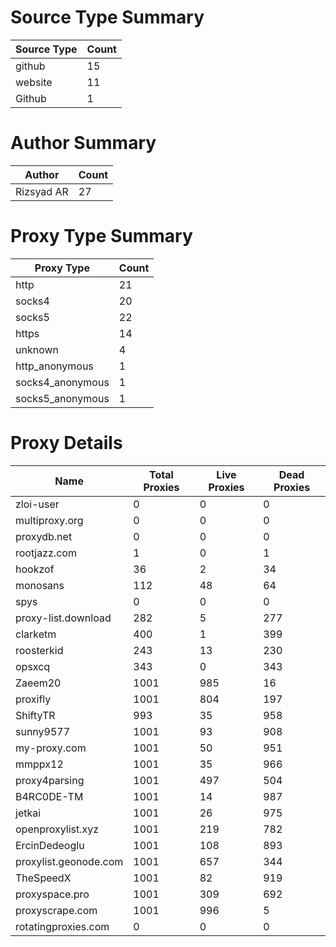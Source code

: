 # Source Type Summary

| Source Type | Count |
|-------------|-------|
| github | 15 |
| website | 11 |
| Github | 1 |


# Author Summary

| Author | Count |
|--------|-------|
| Rizsyad AR | 27 |


# Proxy Type Summary

| Proxy Type | Count |
|------------|-------|
| http | 21 |
| socks4 | 20 |
| socks5 | 22 |
| https | 14 |
| unknown | 4 |
| http_anonymous | 1 |
| socks4_anonymous | 1 |
| socks5_anonymous | 1 |


# Proxy Details

| Name | Total Proxies | Live Proxies | Dead Proxies |
|------|---------------|--------------|---------------|
| zloi-user | 0 | 0 | 0 |
| multiproxy.org | 0 | 0 | 0 |
| proxydb.net | 0 | 0 | 0 |
| rootjazz.com | 1 | 0 | 1 |
| hookzof | 36 | 2 | 34 |
| monosans | 112 | 48 | 64 |
| spys | 0 | 0 | 0 |
| proxy-list.download | 282 | 5 | 277 |
| clarketm | 400 | 1 | 399 |
| roosterkid | 243 | 13 | 230 |
| opsxcq | 343 | 0 | 343 |
| Zaeem20 | 1001 | 985 | 16 |
| proxifly | 1001 | 804 | 197 |
| ShiftyTR | 993 | 35 | 958 |
| sunny9577 | 1001 | 93 | 908 |
| my-proxy.com | 1001 | 50 | 951 |
| mmppx12 | 1001 | 35 | 966 |
| proxy4parsing | 1001 | 497 | 504 |
| B4RC0DE-TM | 1001 | 14 | 987 |
| jetkai | 1001 | 26 | 975 |
| openproxylist.xyz | 1001 | 219 | 782 |
| ErcinDedeoglu | 1001 | 108 | 893 |
| proxylist.geonode.com | 1001 | 657 | 344 |
| TheSpeedX | 1001 | 82 | 919 |
| proxyspace.pro | 1001 | 309 | 692 |
| proxyscrape.com | 1001 | 996 | 5 |
| rotatingproxies.com | 0 | 0 | 0 |
